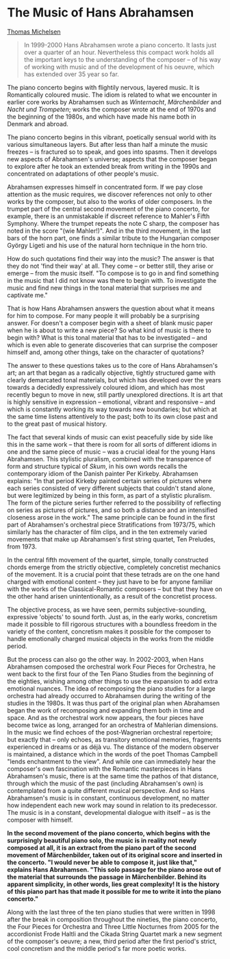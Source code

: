 # The Music of Hans Abrahamsen

[Thomas Michelsen][]

> In 1999-2000 Hans Abrahamsen wrote a piano concerto. It lasts just over a quarter of an hour. Nevertheless this compact work holds all the important keys to the understanding of the composer – of his way of working with music and of the development of his oeuvre, which has extended over 35 year so far.

The piano concerto begins with flightily nervous, layered music. It is Romantically coloured music. The idiom is related to what we encounter in earlier core works by Abrahamsen such as *Winternacht*, *Märchenbilder* and *Nacht und Trompeten*; works the composer wrote at the end of 1970s and the beginning of the 1980s, and which have made his name both in Denmark and abroad.

The piano concerto begins in this vibrant, poetically sensual world with its various simultaneous layers. But after less than half a minute the music freezes – is fractured so to speak, and goes into spasms. Then it develops new aspects of Abrahamsen's universe; aspects that the composer began to explore after he took an extended break from writing in the 1990s and concentrated on adaptations of other people's music.

Abrahamsen expresses himself in concentrated form. If we pay close attention as the music requires, we discover references not only to other works by the composer, but also to the works of older composers. In the trumpet part of the central second movement of the piano concerto, for example, there is an unmistakable if discreet reference to Mahler's Fifth Symphony. Where the trumpet repeats the note C sharp, the composer has noted in the score "(wie Mahler!)". And in the third movement, in the last bars of the horn part, one finds a similar tribute to the Hungarian composer György Ligeti and his use of the natural horn technique in the horn trio.

How do such quotations find their way into the music? The answer is that they do not 'find their way' at all. They come – or better still, they arise or emerge – from the music itself. "To compose is to go in and find something in the music that I did not know was there to begin with. To investigate the music and find new things in the tonal material that surprises me and captivate me."

That is how Hans Abrahamsen answers the question about what it means for him to compose. For many people it will probably be a surprising answer. For doesn't a composer begin with a sheet of blank music paper when he is about to write a new piece? So what kind of music is there to begin with? What is this tonal material that has to be investigated – and which is even able to generate discoveries that can surprise the composer himself and, among other things, take on the character of quotations?

The answer to these questions takes us to the core of Hans Abrahamsen's art; an art that began as a radically objective, tightly structured game with clearly demarcated tonal materials, but which has developed over the years towards a decidedly expressively coloured idiom, and which has most recently begun to move in new, still partly unexplored directions. It is art that is highly sensitive in expression – emotional, vibrant and responsive – and which is constantly working its way towards new boundaries; but which at the same time listens attentively to the past; both to its own close past and to the great past of musical history.

The fact that several kinds of music can exist peacefully side by side like this in the same work – that there is room for all sorts of different idioms in one and the same piece of music – was a crucial ideal for the young Hans Abrahamsen. This stylistic pluralism, combined with the transparence of form and structure typical of *Skum*, in his own words recalls the contemporary idiom of the Danish painter Per Kirkeby. Abrahamsen explains: "In that period Kirkeby painted certain series of pictures where each series consisted of very different subjects that couldn't stand alone, but were legitimized by being in this form, as part of a stylistic pluralism. The form of the picture series further referred to the possibility of reflecting on series as pictures of pictures, and so both a distance and an intensified closeness arose in the work." The same principle can be found in the first part of Abrahamsen's orchestral piece Stratifications from 1973/75, which similarly has the character of film clips, and in the ten extremely varied movements that make up Abrahamsen's first string quartet, Ten Preludes, from 1973.

In the central fifth movement of the quartet, simple, tonally constructed chords emerge from the strictly objective, completely concretist mechanics of the movement. It is a crucial point that these tetrads are on the one hand charged with emotional content – they just have to be for anyone familiar with the works of the Classical-Romantic composers – but that they have on the other hand arisen unintentionally, as a result of the concretist process.

The objective process, as we have seen, permits subjective-sounding, expressive 'objects' to sound forth. Just as, in the early works, concretism made it possible to fill rigorous structures with a boundless freedom in the variety of the content, concretism makes it possible for the composer to handle emotionally charged musical objects in the works from the middle period.

But the process can also go the other way. In 2002-2003, when Hans Abrahamsen composed the orchestral work Four Pieces for Orchestra, he went back to the first four of the Ten Piano Studies from the beginning of the eighties, wishing among other things to use the expansion to add extra emotional nuances. The idea of recomposing the piano studies for a large orchestra had already occurred to Abrahamsen during the writing of the studies in the 1980s. It was thus part of the original plan when Abrahamsen began the work of recomposing and expanding them both in time and space. And as the orchestral work now appears, the four pieces have become twice as long, arranged for an orchestra of Mahlerian dimensions. In the music we find echoes of the post-Wagnerian orchestral repertoire; but exactly that – only echoes, as transitory emotional memories, fragments experienced in dreams or as déjà vu. The distance of the modern observer is maintained, a distance which in the words of the poet Thomas Campbell "lends enchantment to the view". And while one can immediately hear the composer's own fascination with the Romantic masterpieces in Hans Abrahamsen's music, there is at the same time the pathos of that distance, through which the music of the past (including Abrahamsen's own) is contemplated from a quite different musical perspective.
And so Hans Abrahamsen's music is in constant, continuous development, no matter how independent each new work may sound in relation to its predecessor. The music is in a constant, developmental dialogue with itself – as is the composer with himself.

**In the second movement of the piano concerto, which begins with the surprisingly beautiful piano solo, the music is in reality not newly composed at all, it is an extract from the piano part of the second movement of Märchenbilder, taken out of its original score and inserted in the concerto. "I would never be able to compose it, just like that," explains Hans Abrahamsen. "This solo passage for the piano arose out of the material that surrounds the passage in Märchenbilder. Behind its apparent simplicity, in other words, lies great complexity! It is the history of this piano part has that made it possible for me to write it into the piano concerto."**

Along with the last three of the ten piano studies that were written in 1998 after the break in composition throughout the nineties, the piano concerto, the Four Pieces for Orchestra and Three Little Nocturnes from 2005 for the accordionist Frode Haltli and the Cikada String Quartet mark a new segment of the composer's oeuvre; a new, third period after the first period's strict, cool concretism and the middle period's far more poetic works.

[Thomas Michelsen]: http://icls.fimc.net/hearhere/article.asp?id=1243368

